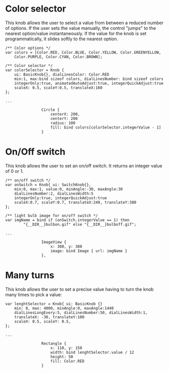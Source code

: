 # Color selector #

This knob allows the user to select a value from between a reduced number of options. If the user sets the value manually, the control "jumps" to the nearest option/value instantaneously. If the value for the knob is set programmatically, it slides softly to the nearest option.
```
/** Color options */
var colors = [Color.RED, Color.BLUE, Color.YELLOW, Color.GREENYELLOW,
    Color.PURPLE, Color.CYAN, Color.BROWN];

/** Color selector */
var colorSelector = Knob { 
    ui: BasicKnob{}, dialLinesColor: Color.RED    
    min:1, max:bind sizeof colors, dialLinesNumber: bind sizeof colors
    integerOnly:true, animatedAutoAdjust:true, integerQuickAdjust:true
    scaleX: 0.5, scaleY:0.5, translateX:160
};

...

                Circle {
                    centerX: 200,
                    centerY: 200
                    radius: 100
                    fill: bind colors[colorSelector.integerValue - 1]
                }
```

# On/Off switch #

This knob allows the user to set an on/off switch. It returns an integer value of 0 or 1.

```
/** on/off switch */
var onSwitch = Knob{ ui: SwitchKnob{},
    min:0, max:1, value:0, minAngle:-30, maxAngle:30
    dialLinesNumber:2, dialLinesWidth:5
    integerOnly:true, integerQuickAdjust:true
    scaleX:0.7, scaleY:0.7, translateX:240, translateY:380
};

/** light bulb image for on/off switch */
var imgName = bind if (onSwitch.integerValue == 1) then
        "{__DIR__}bulbon.gif" else "{__DIR__}bulboff.gif";

...

                ImageView {
                    x: 380, y: 380
                    image: bind Image { url: imgName }
                },
```

# Many turns #

This knob allows the user to set a precise value having to turn the knob many times to pick a value:

```
var lenghtSelector = Knob{ ui: BasicKnob {}
    min: 0, max: 4000, minAngle:0, maxAngle:1440
    dialLinesLongEvery:5, dialLinesNumber:50, dialLinesWidth:1,
    translateX: -30, translateY:100
    scaleX: 0.5, scaleY: 0.5,
};

...

                Rectangle {
                    x: 110, y: 150
                    width: bind lenghtSelector.value / 12
                    height: 50
                    fill: Color.RED
                }

```